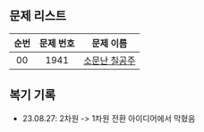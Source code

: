 ## 문제 리스트

|          순번          |       문제 번호         |        문제 이름         |
| :-----: | :-----: | :-----: | 
| 00 | 1941 | <a href="https://www.acmicpc.net/problem/1941">소문난 칠공주</a> |

## 복기 기록
- 23.08.27: 2차원 -> 1차원 전환 아이디어에서 막혔음
